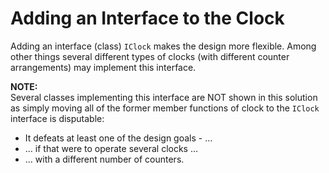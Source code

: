 # Adding an Interface to the Clock

Adding an interface (class) `IClock` makes the design more
flexible. Among other things several different types of clocks
(with different counter arrangements) may implement this
interface.

**NOTE:**\
Several classes implementing this interface are NOT shown in
this solution as simply moving all of the former member
functions of clock to the `IClock` interface is disputable:

- It defeats at least one of the design goals - … 
- … if that were to operate several clocks …
- … with a different number of counters.
